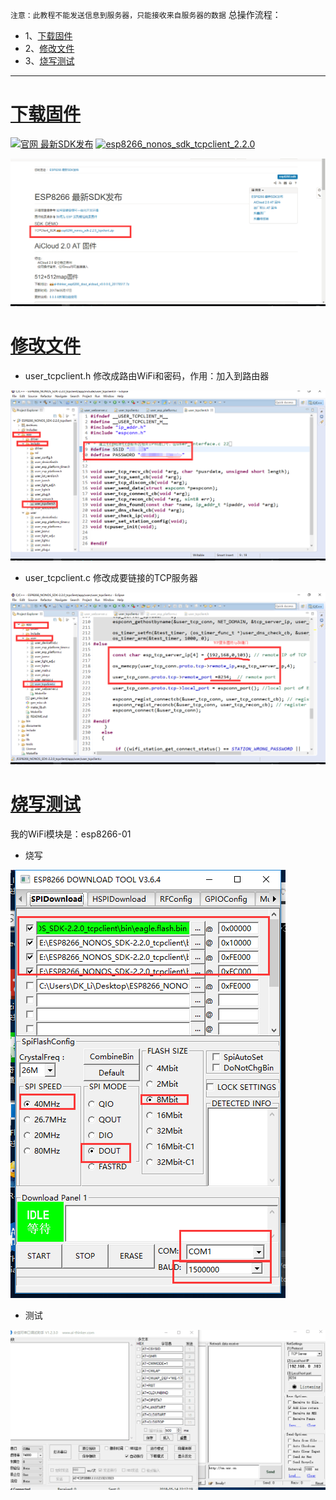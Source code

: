 `注意：此教程不能发送信息到服务器，只能接收来自服务器的数据`
总操作流程：
- 1、[下载固件](#ESP8266-01)
- 2、[修改文件](#ESP8266-02)
- 3、[烧写测试](#ESP8266-03)

***
# <a name="ESP8266-01" href="#" >下载固件</a>
[![](https://img.shields.io/badge/官网-最新SDK发布-red.svg "官网 最新SDK发布")](http://wiki.ai-thinker.com/esp8266/sdk)
[![](https://img.shields.io/badge/esp8266_nonos_sdk_tcpclient-2.2.0-green.svg "esp8266_nonos_sdk_tcpclient_2.2.0")](https://pan.baidu.com/s/1ASkiU3OLdq_YgJl94CGY_w)


![](image/1-1.png)

# <a name="ESP8266-02" href="#" >修改文件</a>
- user_tcpclient.h
修改成路由WiFi和密码，作用：加入到路由器

![](image/1-2.png)

- user_tcpclient.c
修改成要链接的TCP服务器

![](image/1-3.png)

# <a name="ESP8266-03" href="#" >烧写测试</a>
我的WiFi模块是：esp8266-01

- 烧写

![](image/1-4.png)

- 测试

![](image/1-6.gif)
